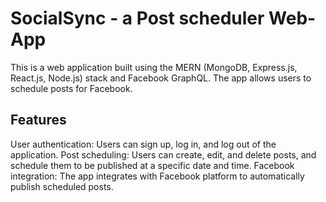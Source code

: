 # SocialSync - a Post scheduler Web-App


This is a web application built using the MERN (MongoDB, Express.js, React.js, Node.js) stack and Facebook GraphQL. The app allows users to schedule posts for Facebook.

## Features
User authentication: Users can sign up, log in, and log out of the application.
Post scheduling: Users can create, edit, and delete posts, and schedule them to be published at a specific date and time.
Facebook integration: The app integrates with Facebook platform to automatically publish scheduled posts.